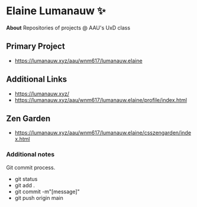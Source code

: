 # Elaine Lumanauw ✨

**About** 
Repositories of projects @ AAU's UxD class

## Primary Project
- https://lumanauw.xyz/aau/wnm617/lumanauw.elaine


## Additional Links
- https://lumanauw.xyz/
- https://lumanauw.xyz/aau/wnm617/lumanauw.elaine/profile/index.html

## Zen Garden
- https://lumanauw.xyz/aau/wnm617/lumanauw.elaine/csszengarden/index.html

### Additional notes  
Git commit process.
- git status
- git add .
- git commit -m"[message]"
- git push origin main